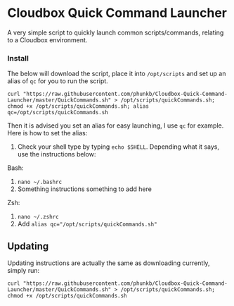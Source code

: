 # Cloudbox Quick Command Launcher
A very simple script to quickly launch common scripts/commands, relating to a Cloudbox environment.

### Install

The below will download the script, place it into `/opt/scripts` and set up an alias of `qc` for you to run the script.

`curl "https://raw.githubusercontent.com/phunkb/Cloudbox-Quick-Command-Launcher/master/QuickCommands.sh" > /opt/scripts/quickCommands.sh; chmod +x /opt/scripts/quickCommands.sh; alias qc=/opt/scripts/quickCommands.sh`

Then it is advised you set an alias for easy launching, I use `qc` for example. Here is how to set the alias:

1. Check your shell type by typing `echo $SHELL`. Depending what it says, use the instructions below:

Bash:
   1. `nano ~/.bashrc`
   2. Something instructions something to add here

Zsh:
   1. `nano ~/.zshrc`
   2. Add `alias qc="/opt/scripts/quickCommands.sh"`


## Updating

Updating instructions are actually the same as downloading currently, simply run:

`curl "https://raw.githubusercontent.com/phunkb/Cloudbox-Quick-Command-Launcher/master/QuickCommands.sh" > /opt/scripts/quickCommands.sh; chmod +x /opt/scripts/quickCommands.sh`


